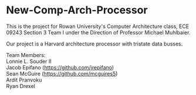# New-Comp-Arch-Processor
This is the project for Rowan University's Computer Architecture class, ECE 09243 Section 3 Team l
under the Direction of Professor Michael Muhlbaier.

Our project is a Harvard architecture processor with tristate data busses.

Team Members:  
        Lonnie L. Souder II  
        Jacob Epifano (https://github.com/jrepifano)  
	Sean McGuire (https://github.com/mcguires5)  
        Ardit Pranvoku  
        Ryan Drexel  